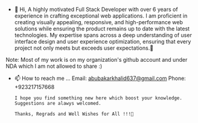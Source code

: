 - 👋 Hi,
      A highly motivated Full Stack Developer with over 6 years of experience in crafting exceptional web applications. I am proficient in creating visually appealing, responsive, and high-performance web solutions while ensuring the product remains up to date with the latest technologies. My expertise spans across a deep understanding of user interface design and user experience optimization, ensuring that every project not only meets but exceeds user expectations.💞️

Note: Most of my work is on my organization's github account and under NDA which I am not allowed to share :)

- 📫 How to reach me ...
      Email: abubakarkhalid637@gmail.com
      Phone: +923217157668
      
      I hope you find something new here which boost your knowledge. 
      Suggestions are alawys welcomed.
      
      Thanks, Regrads and Well Wishes for All !!!💞️
